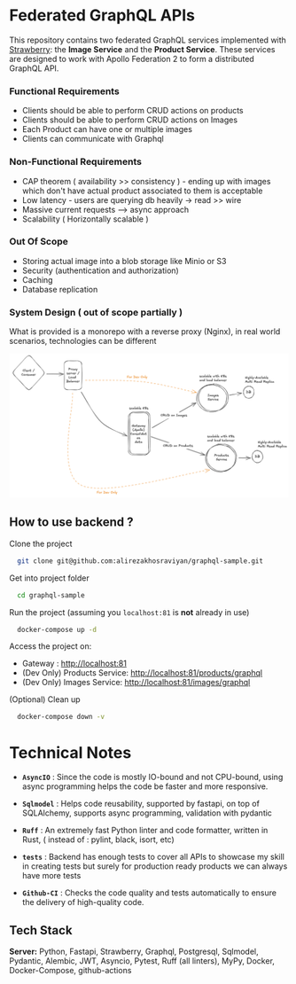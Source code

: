 
# Federated GraphQL APIs

This repository contains two federated GraphQL services implemented with [Strawberry](https://strawberry.rocks/): the **Image Service** and the **Product Service**. These services are designed to work with Apollo Federation 2 to form a distributed GraphQL API.


### Functional Requirements

- Clients should be able to perform CRUD actions on products
- Clients should be able to perform CRUD actions on Images
- Each Product can have one or multiple images
- Clients can communicate with Graphql

### Non-Functional Requirements
- CAP theorem ( availability >> consistency ) - ending up with images which don't have actual product associated to them is acceptable
- Low latency - users are querying db heavily -> read >> wire
- Massive current requests --> async approach
- Scalability ( Horizontally scalable )

### Out Of Scope
- Storing actual image into a blob storage like Minio or S3
- Security (authentication and authorization)
- Caching
- Database replication

### System Design ( out of scope partially )

What is provided is a monorepo with a reverse proxy (Nginx), in real world scenarios, technologies can be different

![System Design photo](system-design.png)

## How to use backend ?

Clone the project

```bash
  git clone git@github.com:alirezakhosraviyan/graphql-sample.git
```

Get into project folder

```bash
  cd graphql-sample
```

Run the project (assuming you `localhost:81` is **not** already in use)

```bash
  docker-compose up -d
```

Access the project on:
- Gateway : [http://localhost:81](http://localhost:81)
- (Dev Only) Products Service: [http://localhost:81/products/graphql](http://localhost:81/products/graphql)
- (Dev Only) Images Service: [http://localhost:81/images/graphql](http://localhost:81/images/graphql)

(Optional) Clean up

```bash
  docker-compose down -v
```

# Technical Notes

- **`AsyncIO`** : Since the code is mostly IO-bound and not CPU-bound, using async programming helps the code be faster and more responsive.

- **`Sqlmodel`** : Helps code reusability, supported by fastapi, on top of SQLAlchemy, supports async programming, validation with pydantic

- **`Ruff`** : An extremely fast Python linter and code formatter, written in Rust, ( instead of : pylint, black, isort, etc)

- **`tests`** : Backend has enough tests to cover all APIs to showcase my skill in creating tests but surely for production ready products we can always have more tests

- **`Github-CI`** : Checks the code quality and tests automatically to ensure the delivery of high-quality code.

## Tech Stack

**Server:** Python, Fastapi, Strawberry, Graphql, Postgresql, Sqlmodel, Pydantic, Alembic, JWT, Asyncio, Pytest, Ruff (all linters), MyPy, Docker, Docker-Compose, github-actions



